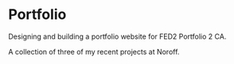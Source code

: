 # Portfolio

Designing and building a portfolio website for FED2 Portfolio 2 CA.

A collection of three of my recent projects at Noroff. 
